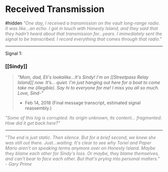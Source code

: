 # Received Transmission
#hidden
<span style="color: gray;font-style: italic;">"One day, I received a transmission on the vault long-range radio. It was like...an echo. I got in touch with Honesty Island, and they said that they hadn't heard about that transmission for...years. I immediately sent the signal to be transcribed. I record everything that comes through that radio."</span>

---
Signal 1:
### [[Sindy]]
> *"Mom, dad, Eli's lookalike...It's Sindy! I'm on [[Streetpass Relay Island]] now. It’s... quiet. I'm just hanging out here for a boat to come take me (illegible). Say hi to everyone for me! I miss you all so much. Love, Sind-"*  
> - Feb 14, 2018 (Final message transcript, estimated signal reassembly.)

<span style="color: gray;font-style: italic;">"Some of this log is corrupted. Its origin unknown, its content... fragmented. How did it get back here?"</span>

---

<span style="color: gray;font-style: italic;">"The end is just static. Then silence. But for a brief second, we knew she was still out there. Just...waiting. It's clear to see why Toriel and Paper Mario aren't on speaking terms anymore over on Honesty Island. Maybe they blame each other for Sindy's loss. Or maybe, they blame themselves, and can't bear to face each other. But that's prying into personal matters." - Gary Prime</span>